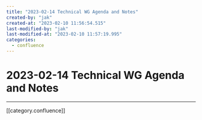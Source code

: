 ```yaml
---
title: "2023-02-14 Technical WG Agenda and Notes"
created-by: "jak"
created-at: "2023-02-10 11:56:54.515"
last-modified-by: "jak"
last-modified-at: "2023-02-10 11:57:19.995"
categories:
  - confluence
---
```


# 2023-02-14 Technical WG Agenda and Notes


---

[[category.confluence]]
